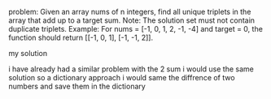problem: Given an array nums of n integers, find all unique triplets in the array that add up to a target sum.
Note:
The solution set must not contain duplicate triplets.
Example:
For nums = [-1, 0, 1, 2, -1, -4] and target = 0, the function should return [[-1, 0, 1], [-1, -1, 2]].

my solution

i have already had a similar problem with the 2 sum i would use the same solution so a dictionary approach i would same the diffrence of two numbers and save them in the dictionary 